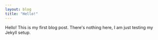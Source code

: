 ```yaml
---
layout: blog
title: "Hello!"
---
```


Hello! This is my first blog post. There's nothing here, I am just testing my Jekyll setup.
